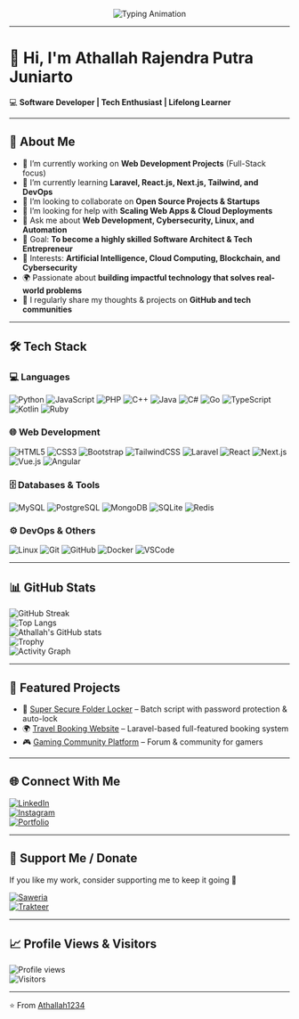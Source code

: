 <p align="center">
  <img src="https://readme-typing-svg.herokuapp.com?size=25&duration=4000&color=0ef&center=true&vCenter=true&lines=Hi+%F0%9F%91%8B,+I'm+Athallah!;Software+Developer;Full-Stack+Web+Developer;Tech+Enthusiast;Open+Source+Contributor;Lifelong+Learner" alt="Typing Animation">
</p>

---

# 👋 Hi, I'm Athallah Rajendra Putra Juniarto  

💻 **Software Developer | Tech Enthusiast | Lifelong Learner**  

---

## 🚀 About Me  
- 🔭 I’m currently working on **Web Development Projects** (Full-Stack focus)  
- 🌱 I’m currently learning **Laravel, React.js, Next.js, Tailwind, and DevOps**  
- 👯 I’m looking to collaborate on **Open Source Projects & Startups**  
- 🤔 I’m looking for help with **Scaling Web Apps & Cloud Deployments**  
- 💬 Ask me about **Web Development, Cybersecurity, Linux, and Automation**  
- 📌 Goal: **To become a highly skilled Software Architect & Tech Entrepreneur**  
- 🎯 Interests: **Artificial Intelligence, Cloud Computing, Blockchain, and Cybersecurity**  
- 🌍 Passionate about **building impactful technology that solves real-world problems**  
- 📝 I regularly share my thoughts & projects on **GitHub and tech communities**  

---

## 🛠️ Tech Stack  

### 💻 Languages  
![Python](https://img.shields.io/badge/Python-3776AB?style=flat&logo=python&logoColor=white)  ![JavaScript](https://img.shields.io/badge/JavaScript-F7DF1E?style=flat&logo=javascript&logoColor=black)  ![PHP](https://img.shields.io/badge/PHP-777BB4?style=flat&logo=php&logoColor=white)  ![C++](https://img.shields.io/badge/C++-00599C?style=flat&logo=cplusplus&logoColor=white)  ![Java](https://img.shields.io/badge/Java-007396?style=flat&logo=java&logoColor=white)  ![C#](https://img.shields.io/badge/C%23-239120?style=flat&logo=c-sharp&logoColor=white)  ![Go](https://img.shields.io/badge/Go-00ADD8?style=flat&logo=go&logoColor=white)  ![TypeScript](https://img.shields.io/badge/TypeScript-007ACC?style=flat&logo=typescript&logoColor=white)  ![Kotlin](https://img.shields.io/badge/Kotlin-0095D5?style=flat&logo=kotlin&logoColor=white)  ![Ruby](https://img.shields.io/badge/Ruby-CC342D?style=flat&logo=ruby&logoColor=white)    

### 🌐 Web Development  
![HTML5](https://img.shields.io/badge/HTML5-E34F26?style=flat&logo=html5&logoColor=white)  ![CSS3](https://img.shields.io/badge/CSS3-1572B6?style=flat&logo=css3&logoColor=white)  ![Bootstrap](https://img.shields.io/badge/Bootstrap-7952B3?style=flat&logo=bootstrap&logoColor=white)  ![TailwindCSS](https://img.shields.io/badge/Tailwind_CSS-38B2AC?style=flat&logo=tailwind-css&logoColor=white)  ![Laravel](https://img.shields.io/badge/Laravel-FF2D20?style=flat&logo=laravel&logoColor=white)  ![React](https://img.shields.io/badge/React-20232A?style=flat&logo=react&logoColor=61DAFB)  ![Next.js](https://img.shields.io/badge/Next.js-000000?style=flat&logo=nextdotjs&logoColor=white)  ![Vue.js](https://img.shields.io/badge/Vue.js-35495E?style=flat&logo=vue-dot-js&logoColor=4FC08D)  ![Angular](https://img.shields.io/badge/Angular-DD0031?style=flat&logo=angular&logoColor=white)  

### 🗄️ Databases & Tools  
![MySQL](https://img.shields.io/badge/MySQL-005C84?style=flat&logo=mysql&logoColor=white)  ![PostgreSQL](https://img.shields.io/badge/PostgreSQL-316192?style=flat&logo=postgresql&logoColor=white)  ![MongoDB](https://img.shields.io/badge/MongoDB-4EA94B?style=flat&logo=mongodb&logoColor=white)  ![SQLite](https://img.shields.io/badge/SQLite-07405E?style=flat&logo=sqlite&logoColor=white)  ![Redis](https://img.shields.io/badge/Redis-DC382D?style=flat&logo=redis&logoColor=white)  

### ⚙️ DevOps & Others  
![Linux](https://img.shields.io/badge/Linux-FCC624?style=flat&logo=linux&logoColor=black)  ![Git](https://img.shields.io/badge/Git-F05032?style=flat&logo=git&logoColor=white)  ![GitHub](https://img.shields.io/badge/GitHub-181717?style=flat&logo=github&logoColor=white)  ![Docker](https://img.shields.io/badge/Docker-2496ED?style=flat&logo=docker&logoColor=white)  ![VSCode](https://img.shields.io/badge/VSCode-0078d7?style=flat&logo=visual-studio-code&logoColor=white)  

---

## 📊 GitHub Stats  

![GitHub Streak](https://github-readme-streak-stats.herokuapp.com/?user=Athallah1234&theme=tokyonight&hide_border=false)  
![Top Langs](https://github-readme-stats.vercel.app/api/top-langs/?username=Athallah1234&layout=compact&theme=tokyonight)  
![Athallah's GitHub stats](https://github-readme-stats.vercel.app/api?username=Athallah1234&show_icons=true&theme=tokyonight)  
![Trophy](https://github-profile-trophy.vercel.app/?username=Athallah1234&theme=tokyonight&no-frame=true&margin-w=5)  
![Activity Graph](https://github-readme-activity-graph.vercel.app/graph?username=Athallah1234&theme=tokyo-night)  

---

## 📂 Featured Projects  
- 🔐 [Super Secure Folder Locker](https://github.com/Athallah1234/folder-locker) – Batch script with password protection & auto-lock  
- 🌍 [Travel Booking Website](https://github.com/Athallah1234/travel-booking) – Laravel-based full-featured booking system  
- 🎮 [Gaming Community Platform](https://github.com/Athallah1234/gaming-community) – Forum & community for gamers  

---

## 🌐 Connect With Me  
[![LinkedIn](https://img.shields.io/badge/LinkedIn-0A66C2?style=flat&logo=linkedin&logoColor=white)](https://www.linkedin.com/in/athallah-rajendra-putra-juniarto-9789ba30a)  
[![Instagram](https://img.shields.io/badge/Instagram-E4405F?style=flat&logo=instagram&logoColor=white)](https://instagram.com/arpj1234)  
[![Portfolio](https://img.shields.io/badge/Portfolio-000000?style=flat&logo=react&logoColor=white)](https://yourportfolio.com)  

---

## 💖 Support Me / Donate  

If you like my work, consider supporting me to keep it going 🚀  

[![Saweria](https://img.shields.io/badge/Saweria-FF8200?style=for-the-badge&logo=github&logoColor=white)](https://saweria.co/ATADEV)  
[![Trakteer](https://img.shields.io/badge/Trakteer.id-FF2D20?style=for-the-badge&logo=buymeacoffee&logoColor=white)](https://trakteer.id/athadev)  

---

## 📈 Profile Views & Visitors  

![Profile views](https://komarev.com/ghpvc/?username=Athallah1234&label=Profile%20views&color=0e75b6&style=flat)  
![Visitors](https://visitor-badge.laobi.icu/badge?page_id=Athallah1234.Athallah1234)  

---

⭐️ From [Athallah1234](https://github.com/Athallah1234)
